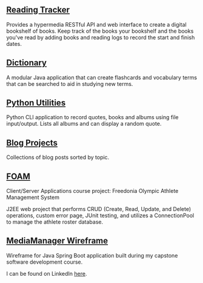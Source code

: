 ## [Reading Tracker](https://github.com/oneexists/readingTracker)

Provides a hypermedia RESTful API and web interface to create a digital
bookshelf of books. Keep track of the books your bookshelf and the books
you've read by adding books and reading logs to record the start and finish
dates.

## [Dictionary](https://github.com/oneexists/Dictionary)

A modular Java application that can create flashcards and vocabulary terms
that can be searched to aid in studying new terms.

## [Python Utilities](https://github.com/oneexists/pyutil)

Python CLI application to record quotes, books and albums using file
input/output. Lists all albums and can display a random quote.

## [Blog Projects](https://oneexists.github.io/projects.html)

Collections of blog posts sorted by topic.

## [FOAM](https://github.com/oneexists/FOAM)

Client/Server Applications course project: Freedonia Olympic Athlete
Management System

J2EE web project that performs CRUD (Create, Read, Update, and Delete)
operations, custom error page, JUnit testing, and utilizes a ConnectionPool
to manage the athlete roster database.

## [MediaManager Wireframe](https://oneexists.github.io/html/media_manager_wireframes.html)

Wireframe for Java Spring Boot application built during my capstone software
development course.


I can be found on LinkedIn [here](https://www.linkedin.com/in/skylar-lynner-826079188/).

